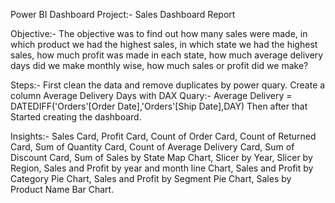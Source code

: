 Power BI Dashboard Project:- Sales Dashboard Report

Objective:-  The objective was to find out how many sales were made, in which product we had the highest sales, in which state we had the highest sales, how much profit was made in each state, how much average delivery days did we make monthly wise, how much sales or profit did we make?

Steps:- First clean the data and remove duplicates by power quary. 
        Create a column Average Delivery Days with DAX Quary:- Average Delivery = DATEDIFF('Orders'[Order Date],'Orders'[Ship Date],DAY)
        Then after that Started creating the dashboard.

Insights:- Sales Card, Profit Card, Count of Order Card, Count of Returned Card, Sum of Quantity Card, Count of Average Delivery Card, Sum of Discount Card, Sum of Sales by State Map Chart, Slicer by Year, Slicer by Region, Sales and Profit by year and month line Chart, Sales and Profit by Category Pie Chart, Sales and Profit by Segment Pie Chart, Sales by Product Name Bar Chart.
